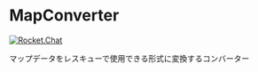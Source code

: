# MapConverter
[![Rocket.Chat](https://maslab-chat-proxy.tkmn.net/images/join-chat.svg)](https://maslab-chat-proxy.tkmn.net/channel/rescue-map)

マップデータをレスキューで使用できる形式に変換するコンバーター
